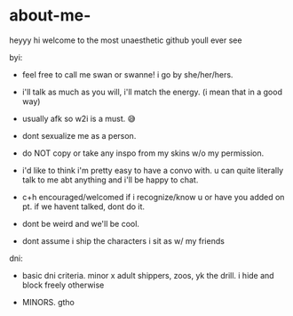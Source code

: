 # about-me-

heyyy hi welcome to the most unaesthetic github youll ever see 

byi:

- feel free to call me swan or swanne! i go by she/her/hers. 

- i'll talk as much as you will, i'll match the energy. (i mean that in a good way)

- usually afk so w2i is a must. 😅

- dont sexualize me as a person. 

- do NOT copy or take any inspo from my skins w/o my permission.

- i'd like to think i'm pretty easy to have a convo with. u can quite literally talk to me abt anything and i'll be happy to chat.

- c+h encouraged/welcomed if i recognize/know u or have you added on pt. if we havent talked, dont do it. 

- dont be weird and we'll be cool. 

- dont assume i ship the characters i sit as w/ my friends
  
dni:
  
- basic dni criteria. minor x adult shippers, zoos, yk the drill. i hide and block freely otherwise
 
- MINORS. gtho 

